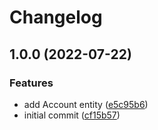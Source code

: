 # Changelog

## 1.0.0 (2022-07-22)


### Features

* add Account entity ([e5c95b6](https://github.com/RafaelErnesto/account-service/commit/e5c95b673da34506bab5b351ab51859b88c7e951))
* initial commit ([cf15b57](https://github.com/RafaelErnesto/account-service/commit/cf15b572de4d3f1eb3637c76b598089833bc3aac))
